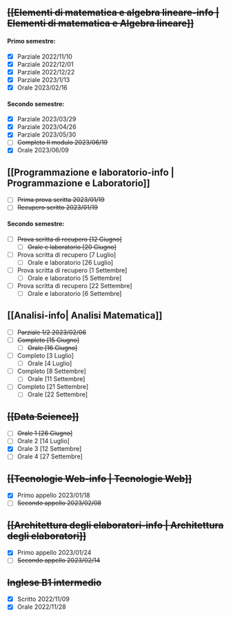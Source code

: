 ## ~~[[Elementi di matematica e algebra lineare-info | Elementi di matematica e Algebra lineare]]~~
#### Primo semestre:
- [x] Parziale 2022/11/10 
- [x] Parziale 2022/12/01
- [x] Parziale 2022/12/22
- [x] Parziale 2023/1/13
- [x] Orale 2023/02/16
#### Secondo semestre:
- [x] Parziale 2023/03/29
- [x] Parziale 2023/04/26
- [x] Parziale 2023/05/30
- [ ] ~~Completo II modulo 2023/06/19~~
- [x] Orale 2023/06/09

## [[Programmazione e laboratorio-info | Programmazione e Laboratorio]]
- [ ] ~~Prima prova scritta 2023/01/19~~
- [ ] ~~Recupero scritto 2023/01/19~~ 
#### Secondo semestre: 
- [ ] ~~Prova scritta di recupero [12 Giugno]~~
	- [ ] ~~Orale e laboratorio [20 Giugno]~~
- [ ] Prova scritta di recupero [7 Luglio]
	- [ ] Orale e laboratorio [26 Luglio]
- [ ] Prova scritta di recupero [1 Settembre]
	- [ ] Orale e laboratorio [5 Settembre]
- [ ] Prova scritta di recupero [22 Settembre]
	- [ ] Orale e laboratorio [6 Settembre]

## [[Analisi-info| Analisi Matematica]]
- [ ] ~~Parziale 1/2 2023/02/06~~
- [ ] ~~Completo [15 Giugno]~~
	- [ ] ~~Orale [16 Giugno]~~
- [ ] Completo [3 Luglio]
	- [ ] Orale [4 Luglio]
- [ ] Completo [8 Settembre]
	- [ ] Orale [11 Settembre]
- [ ] Completo [21 Settembre]
	- [ ] Orale [22 Settembre]

##  ~~[[Data Science]]~~
- [ ] ~~Orale 1 [26 Giugno]~~
- [ ] Orale 2 [14 Luglio]
- [x] Orale 3 [12 Settembre]
- [ ] Orale 4 [27 Settembre]

##  ~~[[Tecnologie Web-info | Tecnologie Web]]~~
- [x] Primo appello 2023/01/18
- [ ] ~~Secondo appello 2023/02/08~~

## ~~[[Architettura degli elaboratori-info | Architettura degli elaboratori]]~~
- [x] Primo appello 2023/01/24
- [ ] ~~Secondo appello 2023/02/14~~
## ~~Inglese B1 intermedio~~
- [x] Scritto 2022/11/09
- [x] Orale 2022/11/28